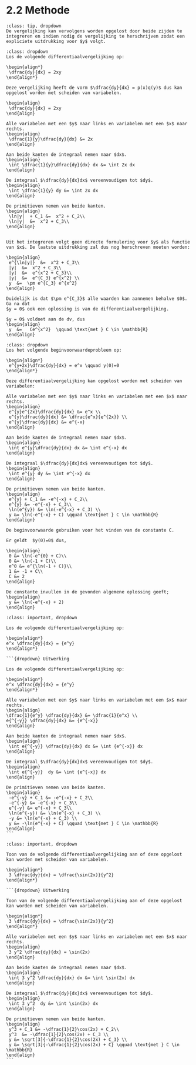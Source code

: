 # 2.2 Methode

```{admonition} Theorie
:class: tip, dropdown
De vergelijking kan vervolgens worden opgelost door beide zijden te integreren en indien nodig de vergelijking te herschrijven zodat een expliciete uitdrukking voor $y$ volgt.
```

```{admonition} Voorbeeld 1: Scheiden van variabelen
:class: dropdown
Los de volgende differentiaalvergelijking op:

\begin{align*}
 \dfrac{dy}{dx} = 2xy
\end{align*}

Deze vergelijking heeft de vorm $\dfrac{dy}{dx} = p(x)q(y)$ dus kan opgelost worden met scheiden van variabelen.

\begin{align}
 \dfrac{dy}{dx} = 2xy
\end{align}

Alle variabelen met een $y$ naar links en variabelen met een $x$ naar rechts.
\begin{align}
 \dfrac{1}{y}\dfrac{dy}{dx} &= 2x
\end{align}

Aan beide kanten de integraal nemen naar $dx$.
\begin{align}
 \int \dfrac{1}{y}\dfrac{dy}{dx} dx &= \int 2x dx
\end{align}

De integraal $\dfrac{dy}{dx}dx$ vereenvoudigen tot $dy$.
\begin{align}
 \int \dfrac{1}{y} dy &= \int 2x dx
\end{align}

De primitieven nemen van beide kanten.
\begin{align}
 \ln|y|  + C_1 &=  x^2 + C_2\\
 \ln|y|  &=  x^2 + C_3\\
\end{align}


Uit het integreren volgt geen directe formulering voor $y$ als functie van $x$. De laatste uitdrukking zal dus nog herschreven moeten worden:

\begin{align}
 e^{\ln|y|}  &=  x^2 + C_3\\
 |y|  &=  x^2 + C_3\\
 |y|  &=  e^{x^2 + C_3}\\
 |y|  &=  e^{C_3} e^{x^2} \\
 y  &=  \pm e^{C_3} e^{x^2}
\end{align}

Duidelijk is dat $\pm e^{C_3}$ alle waarden kan aannemen behalve $0$. Ga na dat
$y = 0$ ook een oplossing is van de differentiaalvergelijking.

$y = 0$ voldoet aan de dv, dus
\begin{align}
 y  &=   Ce^{x^2}  \qquad \text{met } C \in \mathbb{R}
\end{align}
```

```{admonition} Voorbeeld 2: Scheiden van variabelen
:class: dropdown
Los het volgende beginvoorwaardeprobleem op:

\begin{align*}
 e^{y+2x}\dfrac{dy}{dx} = e^x \qquad y(0)=0
\end{align*}

Deze differentiaalvergelijking kan opgelost worden met scheiden van variabelen:

Alle variabelen met een $y$ naar links en variabelen met een $x$ naar rechts.
\begin{align}
 e^{y}e^{2x}\dfrac{dy}{dx} &= e^x \\
 e^{y}\dfrac{dy}{dx} &= \dfrac{e^x}{e^{2x}} \\
 e^{y}\dfrac{dy}{dx} &= e^{-x}
\end{align}

Aan beide kanten de integraal nemen naar $dx$.
\begin{align}
 \int e^{y}\dfrac{dy}{dx} dx &= \int e^{-x} dx
\end{align}

De integraal $\dfrac{dy}{dx}dx$ vereenvoudigen tot $dy$.
\begin{align}
 \int e^{y} dy &= \int e^{-x} dx
\end{align}

De primitieven nemen van beide kanten.
\begin{align}
 e^{y} + C_1 &= -e^{-x} + C_2\\
 e^{y} &= -e^{-x} + C_3\\
 \ln(e^{y}) &= \ln(-e^{-x} + C_3) \\
 y &= \ln(-e^{-x} + C) \qquad \text{met } C \in \mathbb{R}
\end{align}

De beginvoorwaarde gebruiken voor het vinden van de constante C.

Er geldt  $y(0)=0$ dus,

\begin{align}
 0 &= \ln(-e^{0} + C)\\
 0 &= \ln(-1 + C)\\
 e^0 &= e^{\ln(-1 + C)}\\
 1 &= -1 + C\\
 C &= 2
\end{align}

De constante invullen in de gevonden algemene oplossing geeft;
\begin{align}
 y &= \ln(-e^{-x} + 2)
\end{align}
```

````{admonition} Oefening 1
:class: important, dropdown

Los de volgende differentiaalvergelijking op:

\begin{align*}
e^x \dfrac{dy}{dx} = {e^y}
\end{align*}

```{dropdown} Uitwerking

Los de volgende differentiaalvergelijking op:

\begin{align*}
e^x \dfrac{dy}{dx} = {e^y}
\end{align*}

Alle variabelen met een $y$ naar links en variabelen met een $x$ naar rechts.
\begin{align}
\dfrac{1}{e^y} \dfrac{dy}{dx} &= \dfrac{1}{e^x} \\
e{^{-y}} \dfrac{dy}{dx} &= {e^{-x}}
\end{align}

Aan beide kanten de integraal nemen naar $dx$.
\begin{align}
 \int e{^{-y}} \dfrac{dy}{dx} dx &= \int {e^{-x}} dx
\end{align}

De integraal $\dfrac{dy}{dx}dx$ vereenvoudigen tot $dy$.
\begin{align}
 \int e{^{-y}}  dy &= \int {e^{-x}} dx
\end{align}

De primitieven nemen van beide kanten.
\begin{align}
 -e^{-y} + C_1 &= -e^{-x} + C_2\\
 -e^{-y} &= -e^{-x} + C_3\\
 e^{-y} &= e^{-x} + C_3\\
 \ln(e^{-y}) &= \ln(e^{-x} + C_3) \\
 -y &= \ln(e^{-x} + C_3) \\
 y &= -\ln(e^{-x} + C) \qquad \text{met } C \in \mathbb{R}
\end{align}
```
````

````{admonition} Oefening 2
:class: important, dropdown

Toon van de volgende differentiaalvergelijking aan of deze opgelost kan worden met scheiden van variabelen.

\begin{align*}
 3 \dfrac{dy}{dx} = \dfrac{\sin(2x)}{y^2}
\end{align*}

```{dropdown} Uitwerking

Toon van de volgende differentiaalvergelijking aan of deze opgelost kan worden met scheiden van variabelen.

\begin{align*}
 3 \dfrac{dy}{dx} = \dfrac{\sin(2x)}{y^2}
\end{align*}

Alle variabelen met een $y$ naar links en variabelen met een $x$ naar rechts.
\begin{align}
 3 y^2 \dfrac{dy}{dx} = \sin(2x)
\end{align}

Aan beide kanten de integraal nemen naar $dx$.
\begin{align}
 \int 3 y^2 \dfrac{dy}{dx} dx &= \int \sin(2x) dx
\end{align}

De integraal $\dfrac{dy}{dx}dx$ vereenvoudigen tot $dy$.
\begin{align}
 \int 3 y^2  dy &= \int \sin(2x) dx
\end{align}

De primitieven nemen van beide kanten.
\begin{align}
 y^3 + C_1 &= -\dfrac{1}{2}\cos(2x) + C_2\\
 y^3  &= -\dfrac{1}{2}\cos(2x) + C_3 \\
 y &= \sqrt[3]{-\dfrac{1}{2}\cos(2x) + C_3} \\
 y &= \sqrt[3]{-\dfrac{1}{2}\cos(2x) + C} \qquad \text{met } C \in \mathbb{R}
\end{align}
```
````
